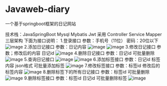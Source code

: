 # Javaweb-diary
一个基于springboot框架的日记网站

技术栈：JavaSpringBoot Mysql Mybatis Jwt
采用 Controller Service Mapper 三层架构 
下面为接口说明：
1.登录接口
参数：手机号（11位）  密码：20位以下
![image](https://github.com/user-attachments/assets/2d89255c-a8db-47db-b9e0-a63095d2ce90)
2.添加日记接口 
参数：日记内容
![image](https://github.com/user-attachments/assets/0e5f65b6-b327-4c52-b2df-ee5602591868)
![image](https://github.com/user-attachments/assets/050a2e75-eff4-4ac9-9b2b-1b2d5bdd0a50)
3.修改日记接口
参数；修改后的内容     日记id
![image](https://github.com/user-attachments/assets/e2702257-f28e-40d1-be5d-5ccc3132381e)
4.删除日记接口 
参数：日记id 可批量删除
![image](https://github.com/user-attachments/assets/b4fced3f-53ba-4525-ac1a-3a5122172923)
5.查询日记接口
![image](https://github.com/user-attachments/assets/1beb7252-cdd3-410d-8d5f-f950cf4fbed8)
![image](https://github.com/user-attachments/assets/0b21ac6c-fed2-4ee4-b069-ac0663727cf8)
6.添加标签接口
参数：日记id 标签内容 json格式 可批量添加标签
![image](https://github.com/user-attachments/assets/baf17a4b-0b2b-4563-b17c-36bef6888c74)
7.修改标签接口
参数：标签id 修改后的标签内容 
![image](https://github.com/user-attachments/assets/9e9848cc-8054-4c09-8ba0-b9865314779b)
8.删除标签下的所有日记接口
参数：标签id 可批量删除
![image](https://github.com/user-attachments/assets/0ea26fdc-5cc8-4869-a75d-8a768c86a9a5)
9.删除标签接口 
参数：标签id 日记id 可批量删除标签
![image](https://github.com/user-attachments/assets/1ee7618c-e5cb-45a8-9428-f248954d3628)
